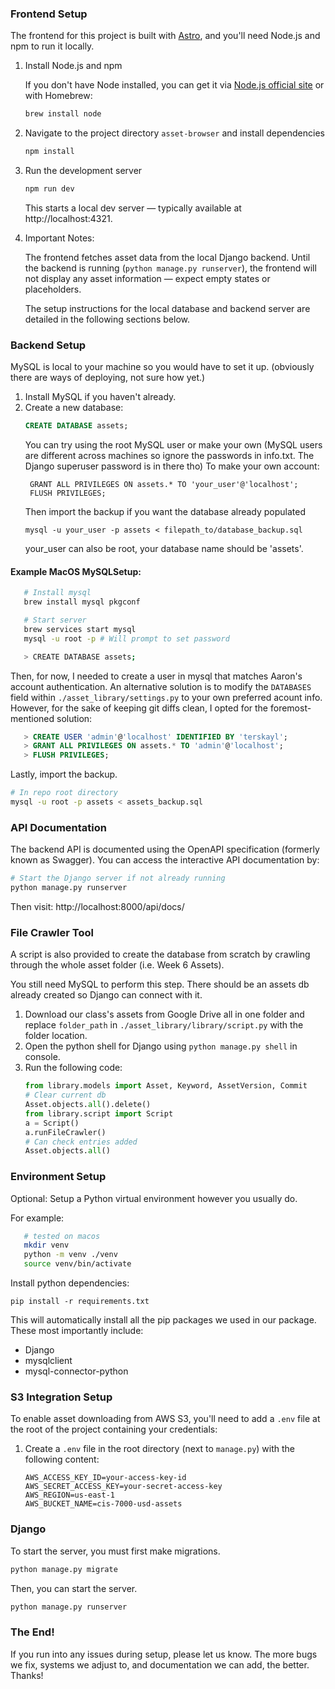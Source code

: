 ### Frontend Setup

The frontend for this project is built with [Astro](https://astro.build/), and you'll need Node.js and npm to run it locally.

1.	Install Node.js and npm

    If you don't have Node installed, you can get it via [Node.js official site](https://nodejs.org/en) or with Homebrew:

    ```bash
    brew install node
    ```

2.	Navigate to the project directory `asset-browser` and install dependencies

    ```bash
    npm install
    ```

4.	Run the development server

    ```bash
    npm run dev
    ```

    This starts a local dev server — typically available at http://localhost:4321.

5.	Important Notes:

	The frontend fetches asset data from the local Django backend. Until the backend is running (`python manage.py runserver`), the frontend will not display any asset information — expect empty states or placeholders. 
    
    The setup instructions for the local database and backend server are detailed in the following sections below.

### Backend Setup

MySQL is local to your machine so you would have to set it up. (obviously there are ways of deploying, not sure how yet.)
1. Install MySQL if you haven't already.
2. Create a new database:
   ```sql
   CREATE DATABASE assets;
   ```
   You can try using the root MySQL user or make your own (MySQL users are different across machines so ignore the passwords in info.txt. The Django superuser password is in there tho)
   To make your own account:
   ```CREATE USER 'your_user'@'localhost' IDENTIFIED BY 'your_password';
    GRANT ALL PRIVILEGES ON assets.* TO 'your_user'@'localhost';
    FLUSH PRIVILEGES;
   ```
   Then import the backup if you want the database already populated
   ```
   mysql -u your_user -p assets < filepath_to/database_backup.sql
   ```
   your_user can also be root, your database name should be 'assets'.

#### Example MacOS MySQLSetup:
   ```bash
      # Install mysql
      brew install mysql pkgconf

      # Start server
      brew services start mysql
      mysql -u root -p # Will prompt to set password

      > CREATE DATABASE assets;
   ```

   Then, for now, I needed to create a user in mysql that matches Aaron's account authentication. An alternative solution is to modify the `DATABASES` field within `./asset_library/settings.py` to your own preferred acount info. However, for the sake of keeping git diffs clean, I opted for the foremost-mentioned solution:
   
   ```sql
      > CREATE USER 'admin'@'localhost' IDENTIFIED BY 'terskayl';
      > GRANT ALL PRIVILEGES ON assets.* TO 'admin'@'localhost';
      > FLUSH PRIVILEGES;
   ```

   Lastly, import the backup.
   ```bash
   # In repo root directory
   mysql -u root -p assets < assets_backup.sql
   ```

### API Documentation

The backend API is documented using the OpenAPI specification (formerly known as Swagger). You can access the interactive API documentation by:


   ```bash
   # Start the Django server if not already running
   python manage.py runserver
   ```
   Then visit: http://localhost:8000/api/docs/

### File Crawler Tool
  A script is also provided to create the database from scratch by crawling through the whole asset folder (i.e. Week 6 Assets).

  You still need MySQL to perform this step. There should be an assets db already created so Django can connect with it.

  1. Download our class's assets from Google Drive all in one folder and replace 
  `folder_path` in `./asset_library/library/script.py` with the folder location.
  2. Open the python shell for Django using `python manage.py shell` in console.
  3.  Run the following code:
      ```python
      from library.models import Asset, Keyword, AssetVersion, Commit
      # Clear current db
      Asset.objects.all().delete()
      from library.script import Script
      a = Script()
      a.runFileCrawler()
      # Can check entries added
      Asset.objects.all()
      ```
### Environment Setup
   Optional: Setup a Python virtual environment however you usually do.

   For example:
   ```bash
      # tested on macos
      mkdir venv
      python -m venv ./venv
      source venv/bin/activate
   ```

   Install python dependencies:

   `pip install -r requirements.txt`

   This will automatically install all the pip packages we used in our package. These most importantly include:
   - Django
   - mysqlclient
   - mysql-connector-python

### S3 Integration Setup

To enable asset downloading from AWS S3, you'll need to add a `.env` file at the root of the project containing your credentials:

1. Create a `.env` file in the root directory (next to `manage.py`) with the following content:

   ```env
   AWS_ACCESS_KEY_ID=your-access-key-id
   AWS_SECRET_ACCESS_KEY=your-secret-access-key
   AWS_REGION=us-east-1
   AWS_BUCKET_NAME=cis-7000-usd-assets

### Django
   To start the server, you must first make migrations.
   ```bash
   python manage.py migrate
   ````

   Then, you can start the server.

   ```bash
   python manage.py runserver
   ```

### The End!
If you run into any issues during setup, please let us know. The more bugs we fix, systems we adjust to, and documentation we can add, the better. Thanks!